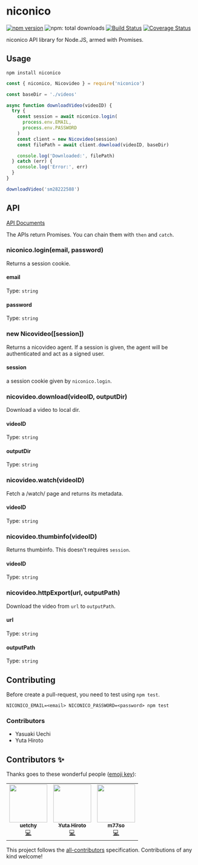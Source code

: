 # niconico

[![npm version]][npmjs]
![npm: total downloads](https://badgen.net/npm/dt/niconico)
[![Build Status]][travis]
[![Coverage Status]][coveralls]

[npm version]: https://badgen.net/npm/v/niconico
[npmjs]: https://www.npmjs.com/package/niconico
[build status]: https://travis-ci.com/uetchy/niconico.svg?branch=master
[travis]: https://travis-ci.com/uetchy/niconico
[coverage status]: https://coveralls.io/repos/github/uetchy/niconico/badge.svg?branch=master
[coveralls]: https://coveralls.io/github/uetchy/niconico?branch=master

niconico API library for Node.JS, armed with Promises.

## Usage

```
npm install niconico
```

```js
const { niconico, Nicovideo } = require('niconico')

const baseDir = './videos'

async function downloadVideo(videoID) {
  try {
    const session = await niconico.login(
      process.env.EMAIL,
      process.env.PASSWORD
    )
    const client = new Nicovideo(session)
    const filePath = await client.download(videoID, baseDir)

    console.log('Downloaded:', filePath)
  } catch (err) {
    console.log('Error:', err)
  }
}

downloadVideo('sm28222588')
```

## API

[API Documents](http://uetchy.github.io/niconico/)

The APIs return Promises. You can chain them with `then` and `catch`.

### niconico.login(email, password)

Returns a session cookie.

#### email

Type: `string`

#### password

Type: `string`

### new Nicovideo([session])

Returns a nicovideo agent. If a session is given, the agent will be authenticated and act as a signed user.

#### session

a session cookie given by `niconico.login`.

### nicovideo.download(videoID, outputDir)

Download a video to local dir.

#### videoID

Type: `string`

#### outputDir

Type: `string`

### nicovideo.watch(videoID)

Fetch a /watch/ page and returns its metadata.

#### videoID

Type: `string`

### nicovideo.thumbinfo(videoID)

Returns thumbinfo. This doesn't requires `session`.

#### videoID

Type: `string`

### nicovideo.httpExport(url, outputPath)

Download the video from `url` to `outputPath`.

#### url

Type: `string`

#### outputPath

Type: `string`

## Contributing

Before create a pull-request, you need to test using `npm test`.

```
NICONICO_EMAIL=<email> NICONICO_PASSWORD=<password> npm test
```

### Contributors

- Yasuaki Uechi
- Yuta Hiroto

## Contributors ✨

Thanks goes to these wonderful people ([emoji key](https://allcontributors.org/docs/en/emoji-key)):

<!-- ALL-CONTRIBUTORS-LIST:START - Do not remove or modify this section -->
<!-- prettier-ignore-start -->
<!-- markdownlint-disable -->
<table>
  <tr>
    <td align="center"><a href="https://uechi.io/"><img src="https://avatars0.githubusercontent.com/u/431808?v=4?s=100" width="100px;" alt=""/><br /><sub><b>uetchy</b></sub></a><br /><a href="https://github.com/uetchy/niconico/commits?author=uetchy" title="Code">💻</a></td>
    <td align="center"><a href="https://hiroppy.me/"><img src="https://avatars1.githubusercontent.com/u/3367801?v=4?s=100" width="100px;" alt=""/><br /><sub><b>Yuta Hiroto</b></sub></a><br /><a href="https://github.com/uetchy/niconico/commits?author=hiroppy" title="Code">💻</a></td>
    <td align="center"><a href="https://github.com/m77so"><img src="https://avatars0.githubusercontent.com/u/5989758?v=4?s=100" width="100px;" alt=""/><br /><sub><b>m77so</b></sub></a><br /><a href="https://github.com/uetchy/niconico/commits?author=m77so" title="Code">💻</a></td>
  </tr>
</table>

<!-- markdownlint-enable -->
<!-- prettier-ignore-end -->
<!-- ALL-CONTRIBUTORS-LIST:END -->

This project follows the [all-contributors](https://github.com/all-contributors/all-contributors) specification. Contributions of any kind welcome!
